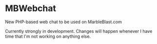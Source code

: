 # MBWebchat
New PHP-based web chat to be used on MarbleBlast.com

Currently strongly in development. Changes will happen whenever I have time that I'm not working on anything else.
